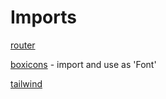 
# Imports




[router](https://www.npmjs.com/package/react-router-dom)


[boxicons](https://boxicons.com/) - import and use as 'Font'

[tailwind](https://tailwindcss.com/)



